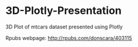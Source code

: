 # 3D-Plotly-Presentation
3D Plot of mtcars dataset presented using Plotly

Rpubs webpage: http://rpubs.com/donscara/403115
